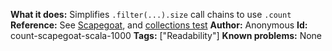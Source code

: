 **What it does:** Simplifies `.filter(...).size` call chains to use `.count`
**Reference:** See [Scapegoat](https://github.com/sksamuel/scapegoat), and [collections test](https://github.com/sksamuel/scapegoat/blob/master/src/test/scala/com/sksamuel/scapegoat/inspections/collections/FilterDotSizeTest.scala)
**Author:** Anonymous
**Id:** count-scapegoat-scala-1000
**Tags:** ["Readability"]
**Known problems:** None
